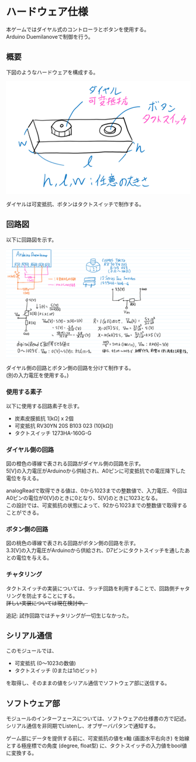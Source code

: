 # ハードウェア仕様
本ゲームではダイヤル式のコントローラとボタンを使用する。  
Arduino Duemilanoveで制御を行う。

## 概要
下図のようなハードウェアを構成する。

![コントローラ概要図](resources/コントローラ概要図.png)

ダイヤルは可変抵抗、ボタンはタクトスイッチで制作する。

## 回路図
以下に回路図を示す。

![回路図](resources/回路図.png)

ダイヤル側の回路とボタン側の回路を分けて制作する。  
(別の入力電圧を使用する。)

### 使用する素子
以下に使用する回路素子を示す。

* 炭素皮膜抵抗 1[kΩ] x 2個
* 可変抵抗 RV30YN 20S B103 023 (10[kΩ])
* タクトスイッチ 1273HA-160G-G

### ダイヤル側の回路
図の橙色の導線で表される回路がダイヤル側の回路を示す。  
5[V]の入力電圧がArduinoから供給され、A0ピンに可変抵抗での電圧降下した電位を与える。

analogReadで取得できる値は、0から1023までの整数値で、入力電圧、今回はA0ピンの電位が0[V]のときに0となり、5[V]のときに1023となる。  
この設計では、可変抵抗の状態によって、92から1023までの整数値で取得することができる。

### ボタン側の回路
図の桃色の導線で表される回路がボタン側の回路を示す。  
3.3[V]の入力電圧がArduinoから供給され、D7ピンにタクトスイッチを通したあとの電位を与える。

### チャタリング
タクトスイッチの実装については、ラッチ回路を利用することで、回路側チャタリングを防止することにする。  
<s>詳しい実装については現在検討中。</s>

追記: 試作回路ではチャタリングが一切生じなかった。

## シリアル通信
このモジュールでは、

* 可変抵抗 (0～1023の数値)
* タクトスイッチ (0または1のビット)

を取得し、そのままの値をシリアル通信でソフトウェア部に送信する。

## ソフトウェア部
モジュールのインターフェースについては、ソフトウェアの仕様書の方で記述。  
シリアル通信を非同期でListenし、オブザーバパタンで通知する。

ゲーム部にデータを提供する前に、可変抵抗の値をx軸 (画面水平右向き) を始線とする極座標での角度 (degree, float型) に、タクトスイッチの入力値をbool値に変換する。